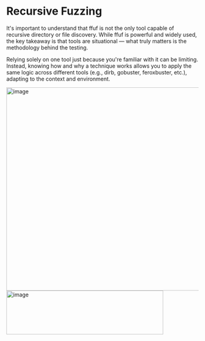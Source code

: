 # Recursive Fuzzing

It's important to understand that ffuf is not the only tool capable of recursive directory or file discovery. While ffuf is powerful and widely used, the key takeaway is that tools are situational — what truly matters is the methodology behind the testing.

Relying solely on one tool just because you're familiar with it can be limiting. Instead, knowing how and why a technique works allows you to apply the same logic across different tools (e.g., dirb, gobuster, feroxbuster, etc.), adapting to the context and environment.

<img width="1043" height="533" alt="image" src="https://github.com/user-attachments/assets/0f55a3e3-7887-450d-a4e9-7f924266c1a3" />

<img width="411" height="115" alt="image" src="https://github.com/user-attachments/assets/a03bdc6c-b236-4139-b828-8530f489760e" />

